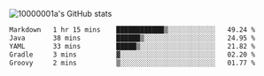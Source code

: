 ![10000001a's GitHub stats](https://github-readme-stats.vercel.app/api?username=10000001a&show_icons=true&theme=onedark&count_private=true)

<!-- [![Top Langs](https://github-readme-stats.vercel.app/api/top-langs/?username=10000001a&layout=compact&theme=onedark&langs_count=5)](https://github.com/anuraghazra/github-readme-stats) -->
<!--
**10000001a/10000001a** is a ✨ _special_ ✨ repository because its `README.md` (this file) appears on your GitHub profile.

Here are some ideas to get you started:

- 🔭 I’m currently working on ...
- 🌱 I’m currently learning ...
- 👯 I’m looking to collaborate on ...
- 🤔 I’m looking for help with ...
- 💬 Ask me about ...
- 📫 How to reach me: ...
- 😄 Pronouns: ...
- ⚡ Fun fact: ...
-->

<!--START_SECTION:waka-->

```txt
Markdown   1 hr 15 mins    ████████████▒░░░░░░░░░░░░   49.24 %
Java       38 mins         ██████▒░░░░░░░░░░░░░░░░░░   24.95 %
YAML       33 mins         █████▒░░░░░░░░░░░░░░░░░░░   21.82 %
Gradle     3 mins          ▓░░░░░░░░░░░░░░░░░░░░░░░░   02.20 %
Groovy     2 mins          ▒░░░░░░░░░░░░░░░░░░░░░░░░   01.77 %
```

<!--END_SECTION:waka-->
